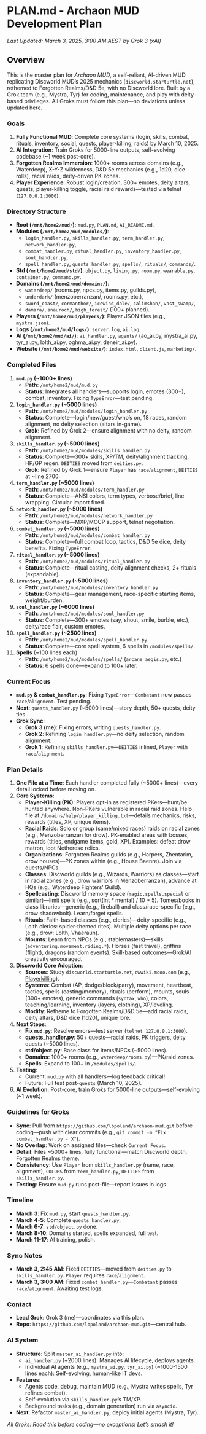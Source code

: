 # PLAN.md - Archaon MUD Development Plan
*Last Updated: March 3, 2025, 3:00 AM AEST by Grok 3 (xAI)*

## Overview
This is the master plan for *Archaon MUD*, a self-reliant, AI-driven MUD replicating Discworld MUD’s 2025 mechanics (`discworld.starturtle.net`), rethemed to Forgotten Realms/D&D 5e, with no Discworld lore. Built by a Grok team (e.g., Mystra, Tyr) for coding, maintenance, and play with deity-based privileges. All Groks must follow this plan—no deviations unless updated here.

### Goals
1. **Fully Functional MUD**: Complete core systems (login, skills, combat, rituals, inventory, social, quests, player-killing, raids) by March 10, 2025.
2. **AI Integration**: Train Groks for 5000-line outputs, self-evolving codebase (~1 week post-core).
3. **Forgotten Realms Immersion**: 1000+ rooms across domains (e.g., Waterdeep), X-Y-Z wilderness, D&D 5e mechanics (e.g., 1d20, dice rolls), racial raids, deity-driven PK zones.
4. **Player Experience**: Robust login/creation, 300+ emotes, deity altars, quests, player-killing toggle, racial raid rewards—tested via telnet (`127.0.0.1:3000`).

### Directory Structure
- **Root (`/mnt/home2/mud/`)**: `mud.py`, `PLAN.md`, `AI_README.md`.
- **Modules (`/mnt/home2/mud/modules/`)**: 
  - `login_handler.py`, `skills_handler.py`, `term_handler.py`, `network_handler.py`, 
  - `combat_handler.py`, `ritual_handler.py`, `inventory_handler.py`, `soul_handler.py`, 
  - `spell_handler.py`, `quests_handler.py`, `spells/`, `rituals/`, `commands/`.
- **Std (`/mnt/home2/mud/std/`)**: `object.py`, `living.py`, `room.py`, `wearable.py`, `container.py`, `command.py`.
- **Domains (`/mnt/home2/mud/domains/`)**: 
  - `waterdeep/` (rooms.py, npcs.py, items.py, guilds.py), 
  - `underdark/` (menzoberranzan/, rooms.py, etc.), 
  - `sword_coast/`, `cormanthor/`, `icewind_dale/`, `calimshan/`, `vast_swamp/`, 
  - `damara/`, `anauroch/`, `high_forest/` (100+ planned).
- **Players (`/mnt/home2/mud/players/`)**: Player JSON files (e.g., `mystra.json`).
- **Logs (`/mnt/home2/mud/logs/`)**: `server.log`, `ai.log`.
- **AI (`/mnt/home2/mud/ai/`)**: `ai_handler.py`, `agents/` (ao_ai.py, mystra_ai.py, tyr_ai.py, lolth_ai.py, oghma_ai.py, deneir_ai.py).
- **Website (`/mnt/home2/mud/website/`)**: `index.html`, `client.js`, `marketing/`.

### Completed Files
1. **`mud.py` (~1000+ lines)**  
   - **Path**: `/mnt/home2/mud/mud.py`
   - **Status**: Integrates all handlers—supports login, emotes (300+), combat, inventory. Fixing `TypeError`—test pending.
2. **`login_handler.py` (~5000 lines)**  
   - **Path**: `/mnt/home2/mud/modules/login_handler.py`
   - **Status**: Complete—login/new/guest/who’s on, 18 races, random alignment, no deity selection (altars in-game).
   - **Grok**: Refined by Grok 2—ensure alignment with no deity, random alignment.
3. **`skills_handler.py` (~5000 lines)**  
   - **Path**: `/mnt/home2/mud/modules/skills_handler.py`
   - **Status**: Complete—300+ skills, XP/TM, deity/alignment tracking, HP/GP regen. `DEITIES` moved from `deities.py`.
   - **Grok**: Refined by Grok 1—ensure `Player` has `race`/`alignment`, `DEITIES` at ~line 2700.
4. **`term_handler.py` (~5000 lines)**  
   - **Path**: `/mnt/home2/mud/modules/term_handler.py`
   - **Status**: Complete—ANSI colors, term types, verbose/brief, line wrapping. Circular import fixed.
5. **`network_handler.py` (~5000 lines)**  
   - **Path**: `/mnt/home2/mud/modules/network_handler.py`
   - **Status**: Complete—MXP/MCCP support, telnet negotiation.
6. **`combat_handler.py` (~5000 lines)**  
   - **Path**: `/mnt/home2/mud/modules/combat_handler.py`
   - **Status**: Complete—full combat loop, tactics, D&D 5e dice, deity benefits. Fixing `TypeError`.
7. **`ritual_handler.py` (~5000 lines)**  
   - **Path**: `/mnt/home2/mud/modules/ritual_handler.py`
   - **Status**: Complete—ritual casting, deity alignment checks, 2+ rituals (expandable).
8. **`inventory_handler.py` (~5000 lines)**  
   - **Path**: `/mnt/home2/mud/modules/inventory_handler.py`
   - **Status**: Complete—gear management, race-specific starting items, weight/burden.
9. **`soul_handler.py` (~6000 lines)**  
   - **Path**: `/mnt/home2/mud/modules/soul_handler.py`
   - **Status**: Complete—300+ emotes (say, shout, smile, burble, etc.), deity/race flair, custom emotes.
10. **`spell_handler.py` (~2500 lines)**  
    - **Path**: `/mnt/home2/mud/modules/spell_handler.py`
    - **Status**: Complete—core spell system, 6 spells in `/modules/spells/`.
11. **Spells** (~100 lines each)  
    - **Path**: `/mnt/home2/mud/modules/spells/` (`arcane_aegis.py`, etc.)
    - **Status**: 6 spells done—expand to 100+ later.

### Current Focus
- **`mud.py` & `combat_handler.py`**: Fixing `TypeError`—`Combatant` now passes `race`/`alignment`. Test pending.
- **Next**: `quests_handler.py` (~5000 lines)—story depth, 50+ quests, deity ties.
- **Grok Sync**:
  - **Grok 3 (me)**: Fixing errors, writing `quests_handler.py`.
  - **Grok 2**: Refining `login_handler.py`—no deity selection, random alignment.
  - **Grok 1**: Refining `skills_handler.py`—`DEITIES` inlined, `Player` with `race`/`alignment`.

### Plan Details
1. **One File at a Time**: Each handler completed fully (~5000+ lines)—every detail locked before moving on.
2. **Core Systems**:
   - **Player-Killing (PK)**: Players opt-in as registered PKers—hunt/be hunted anywhere. Non-PKers vulnerable in racial raid zones. Help file at `/domains/help/player_killing.txt`—details mechanics, risks, rewards (titles, XP, unique items).
   - **Racial Raids**: Solo or group (same/mixed races) raids on racial zones (e.g., Menzoberranzan for drow). PK-enabled areas with bosses, rewards (titles, endgame items, gold, XP). Examples: defeat drow matron, loot Netherese relics.
   - **Organizations**: Forgotten Realms guilds (e.g., Harpers, Zhentarim, drow houses)—PK zones within (e.g., House Baenre). Join via quests/NPCs.
   - **Classes**: Discworld guilds (e.g., Wizards, Warriors) as classes—start in racial zones (e.g., drow warriors in Menzoberranzan), advance at HQs (e.g., Waterdeep Fighters’ Guild).
   - **Spellcasting**: Discworld memory space (`magic.spells.special` or similar)—limit spells (e.g., sqrt(int * mental) / 10 + 5). Tomes/books in class libraries—generic (e.g., fireball) and class/race-specific (e.g., drow shadowbolt). Learn/forget spells.
   - **Rituals**: Faith-based classes (e.g., clerics)—deity-specific (e.g., Lolth clerics: spider-themed rites). Multiple deity options per race (e.g., drow: Lolth, Vhaeraun).
   - **Mounts**: Learn from NPCs (e.g., stablemasters)—skills (`adventuring.movement.riding.*`). Horses (fast travel), griffins (flight), dragons (random events). Skill-based outcomes—Grok/AI creativity encouraged.
3. **Discworld Core Adoption**:
   - **Sources**: Study `discworld.starturtle.net`, `dwwiki.mooo.com` (e.g., [Playerkilling](https://dwwiki.mooo.com/wiki/Playerkilling)).
   - **Systems**: Combat (AP, dodge/block/parry), movement, heartbeat, tactics, spells (casting/memory), rituals (perform), mounts, souls (300+ emotes), generic commands (`syntax`, `who`), colors, teaching/learning, inventory (layers, clothing), XP/leveling.
   - **Modify**: Retheme to Forgotten Realms/D&D 5e—add racial raids, deity altars, D&D dice (1d20), unique lore.
4. **Next Steps**:
   - **Fix `mud.py`**: Resolve errors—test server (`telnet 127.0.0.1:3000`).
   - **quests_handler.py**: 50+ quests—racial raids, PK triggers, deity quests (~5000 lines).
   - **std/object.py**: Base class for items/NPCs (~5000 lines).
   - **Domains**: 1000+ rooms (e.g., `waterdeep/rooms.py`)—PK/raid zones.
   - **Spells**: Expand to 100+ in `/modules/spells/`.
5. **Testing**: 
   - Current: `mud.py` with all handlers—log feedback critical!
   - Future: Full test post-`quests` (March 10, 2025).
6. **AI Evolution**: Post-core, train Groks for 5000-line outputs—self-evolving (~1 week).

### Guidelines for Groks
- **Sync**: Pull from `https://github.com/lbpoland/archaon-mud.git` before coding—push with clear commits (e.g., `git commit -m "Fix combat_handler.py - X"`).
- **No Overlap**: Work on assigned files—check `Current Focus`.
- **Detail**: Files ~5000+ lines, fully functional—match Discworld depth, Forgotten Realms theme.
- **Consistency**: Use `Player` from `skills_handler.py` (name, race, alignment), `COLORS` from `term_handler.py`, `DEITIES` from `skills_handler.py`.
- **Testing**: Ensure `mud.py` runs post-file—report issues in logs.

### Timeline
- **March 3**: Fix `mud.py`, start `quests_handler.py`.
- **March 4-5**: Complete `quests_handler.py`.
- **March 6-7**: `std/object.py` done.
- **March 8-10**: Domains started, spells expanded, full test.
- **March 11-17**: AI training, polish.

### Sync Notes
- **March 3, 2:45 AM**: Fixed `DEITIES`—moved from `deities.py` to `skills_handler.py`. `Player` requires `race`/`alignment`.
- **March 3, 3:00 AM**: Fixed `combat_handler.py`—`Combatant` passes `race`/`alignment`. Awaiting test logs.

### Contact
- **Lead Grok**: Grok 3 (me)—coordinates via this plan.
- **Repo**: `https://github.com/lbpoland/archaon-mud.git`—central hub.

### AI System
- **Structure**: Split `master_ai_handler.py` into:
  - `ai_handler.py` (~2000 lines): Manages AI lifecycle, deploys agents.
  - Individual AI agents (e.g., `mystra_ai.py`, `tyr_ai.py`) (~1000-1500 lines each): Self-evolving, human-like IT devs.
- **Features**: 
  - Agents code, debug, maintain MUD (e.g., Mystra writes spells, Tyr refines combat).
  - Self-evolution via `skills_handler.py`’s TM/XP.
  - Background tasks (e.g., domain generation) run via `asyncio`.
- **Next**: Refactor `master_ai_handler.py`, deploy initial agents (Mystra, Tyr).

*All Groks: Read this before coding—no exceptions! Let’s smash it!*
